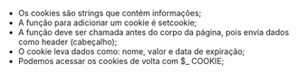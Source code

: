 * Os cookies são strings que contém informações;
* A função para adicionar um cookie é setcookie;
* A função deve ser chamada antes do corpo da página, pois envia dados como header (cabeçalho);
* O cookie leva dados como: nome, valor e data de expiração;
* Podemos acessar os cookies de volta com $_ COOKIE;